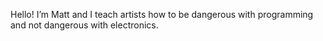Hello! I’m Matt and I teach artists how to be dangerous with programming and not dangerous with electronics. 
